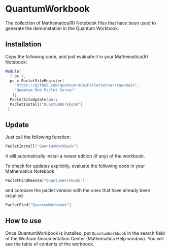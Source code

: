 # QuantumWorkbook

The collection of Mathematica(R) Notebook files that have been used to generate the demonstation in the Quantum Workbook.

## Installation

Copy the following code, and just evaluate it in your Mathematica(R) Notebook:

```Mathematica
Module[
  { ps },
  ps = PacletSiteRegister[
    "https://github.com/quantum-mob/PacletServer/raw/main",
    "Quamtum Mob Paclet Server"
   ];
  PacletSiteUpdate[ps];
  PacletInstall["QuantumWorkbook"]
 ]
```


## Update

Just call the following function:

```Mathematica
PacletInstall["QuantumWorkbook"]
```
It will automatically install a newer edition (if any) of the workbook.

To check for updates explicitly, evaluate the following code in your Mathematica Notebook

```Mathematica
PacletFindRemote["QuantumWorkbook"]
```
and compare the paclet version with the ones that have already been installed

```Mathematica
PacletFind["QuantumWorkbook"]
```


## How to use

Once QuantumWorkbook is installed, put `QuantumWorkbook` in the search field of the Wolfram Documentation Center (Mathematica Help window). You will see the table of contents of the workbook.
